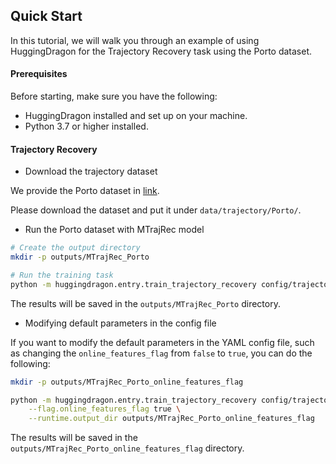## Quick Start

In this tutorial, we will walk you through an example of using HuggingDragon for the Trajectory Recovery task using the Porto dataset.

#### Prerequisites

Before starting, make sure you have the following:

- HuggingDragon installed and set up on your machine.
- Python 3.7 or higher installed.

#### Trajectory Recovery

* Download the trajectory dataset

We provide the Porto dataset in [link](https://drive.google.com/file/d/1O0hozbJtYxmK4gAIGj9fM6cm-moXtzVz/view?usp=drive_link).

Please download the dataset and put it under `data/trajectory/Porto/`.

* Run the Porto dataset with MTrajRec model

```bash
# Create the output directory
mkdir -p outputs/MTrajRec_Porto

# Run the training task
python -m huggingdragon.entry.train_trajectory_recovery config/trajectory_recovery/MTrajRec_Porto.yml
```

The results will be saved in the `outputs/MTrajRec_Porto` directory.

* Modifying default parameters in the config file

If you want to modify the default parameters in the YAML config file, such as changing the `online_features_flag` from `false` to `true`, you can do the following:

```bash
mkdir -p outputs/MTrajRec_Porto_online_features_flag

python -m huggingdragon.entry.train_trajectory_recovery config/trajectory_recovery/MTrajRec_Porto.yml \
    --flag.online_features_flag true \
    --runtime.output_dir outputs/MTrajRec_Porto_online_features_flag
```

The results will be saved in the `outputs/MTrajRec_Porto_online_features_flag` directory.
